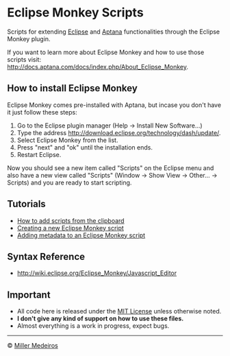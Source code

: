 # Eclipse Monkey Scripts #

Scripts for extending [Eclipse](http://www.eclipse.org/) and [Aptana](http://www.aptana.com/) functionalities through the Eclipse Monkey plugin.

If you want to learn more about Eclipse Monkey and how to use those scripts visit: <http://docs.aptana.com/docs/index.php/About_Eclipse_Monkey>.

## How to install Eclipse Monkey ##

Eclipse Monkey comes pre-installed with Aptana, but incase you don't have it just follow these steps:

1.	Go to the Eclipse plugin manager (Help -> Install New Software...)
2.	Type the address <http://download.eclipse.org/technology/dash/update/>.
3.	Select Eclipse Monkey from the list.
4.	Press "next" and "ok" until the installation ends.
5.	Restart Eclipse.

Now you should see a new item called "Scripts" on the Eclipse menu and also have a new view called "Scripts" (Window -> Show View -> Other... -> Scripts) and you are ready to start scripting.

## Tutorials ##

*	[How to add scripts from the clipboard](http://forums.aptana.com/viewtopic.php?t=5216)
*	[Creating a new Eclipse Monkey script](http://docs.aptana.com/docs/index.php/Creating_a_new_Eclipse_Monkey_script)
*	[Adding metadata to an Eclipse Monkey script](http://docs.aptana.com/docs/index.php/Adding_metadata_to_an_Eclipse_Monkey_script)

## Syntax Reference ##

*	<http://wiki.eclipse.org/Eclipse_Monkey/Javascript_Editor>

## Important ##

 - All code here is released under the [MIT License](http://www.opensource.org/licenses/mit-license.php) unless otherwise noted.
 - **I don't give any kind of support on how to use these files.**
 - Almost everything is a work in progress, expect bugs.


----

&copy; [Miller Medeiros](http://www.millermedeiros.com)
